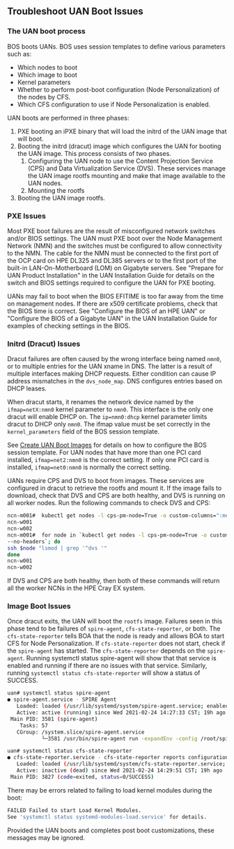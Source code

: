 
## Troubleshoot UAN Boot Issues

### The UAN boot process

BOS boots UANs. BOS uses session templates to define various parameters such as:

- Which nodes to boot
- Which image to boot
- Kernel parameters
- Whether to perform post-boot configuration \(Node Personalization\) of the nodes by CFS.
- Which CFS configuration to use if Node Personalization is enabled.

UAN boots are performed in three phases:

1. PXE booting an iPXE binary that will load the initrd of the UAN image that will boot.
2. Booting the initrd \(dracut\) image which configures the UAN for booting the UAN image. This process consists of two phases.
    1. Configuring the UAN node to use the Content Projection Service \(CPS\) and Data Virtualization Service \(DVS\). These services manage the UAN image rootfs mounting and make that image available to the UAN nodes.
    2. Mounting the rootfs
3. Booting the UAN image rootfs.

### PXE Issues

Most PXE boot failures are the result of misconfigured network switches and/or BIOS settings. The UAN must PXE boot over the Node Management Network \(NMN\) and the switches must be configured to allow connectivity to the NMN. The cable for the NMN must be connected to the first port of the OCP card on HPE DL325 and DL385 servers or to the first port of the built-in LAN-On-Motherboard \(LOM\) on Gigabyte servers. See "Prepare for UAN Product Installation" in the UAN Installation Guide for details on the switch and BIOS settings required to configure the UAN for PXE booting.

UANs may fail to boot when the BIOS EFITIME is too far away from the time on management nodes. If there are x509 certificate problems, check that the BIOS time is correct. See "Configure the BIOS of an HPE UAN" or "Configure the BIOS of a Gigabyte UAN" in the UAN Installation Guide for examples of checking settings in the BIOS.

### Initrd \(Dracut\) Issues

Dracut failures are often caused by the wrong interface being named `nmn0`, or to multiple entries for the UAN xname in DNS. The latter is a result of multiple interfaces making DHCP requests. Either condition can cause IP address mismatches in the `dvs_node_map`. DNS configures entries based on DHCP leases.

When dracut starts, it renames the network device named by the `ifmap=netX:nmn0` kernel parameter to `nmn0`. This interface is the only one dracut will enable DHCP on. The `ip=nmn0:dhcp` kernel parameter limits dracut to DHCP only `nmn0`. The ifmap value must be set correctly in the `kernel_parameters` field of the BOS session template.

See [Create UAN Boot Images](#create_uan_boot_images) for details on how to configure the BOS session template. For UAN nodes that have more than one PCI card installed, `ifmap=net2:nmn0` is the correct setting. If only one PCI card is installed, `ifmap=net0:nmn0` is normally the correct setting.

UANs require CPS and DVS to boot from images. These services are configured in dracut to retrieve the rootfs and mount it. If the image fails to download, check that DVS and CPS are both healthy, and DVS is running on all worker nodes. Run the following commands to check DVS and CPS:

```bash
ncn-m001#  kubectl get nodes -l cps-pm-node=True -o custom-columns=":metadata.name" --no-headers
ncn-w001
ncn-w002
ncn-m001#  for node in `kubectl get nodes -l cps-pm-node=True -o custom-columns=":metadata.name" \
--no-headers`; do
ssh $node "lsmod | grep '^dvs '"
done
ncn-w001
ncn-w002
```

If DVS and CPS are both healthy, then both of these commands will return all the worker NCNs in the HPE Cray EX system.

### Image Boot Issues

Once dracut exits, the UAN will boot the `rootfs` image. Failures seen in this phase tend to be failures of `spire-agent`, `cfs-state-reporter`, or both. The `cfs-state-reporter` tells BOA that the node is ready and allows BOA to start CFS for Node Personalization. If `cfs-state-reporter` does not start, check if the `spire-agent` has started. The `cfs-state-reporter` depends on the `spire-agent`. Running systemctl status spire-agent will show that that service is enabled and running if there are no issues with that service. Similarly, running `systemctl status cfs-state-reporter` will show a status of SUCCESS.

```bash
uan# systemctl status spire-agent
● spire-agent.service - SPIRE Agent
   Loaded: loaded (/usr/lib/systemd/system/spire-agent.service; enabled; vendor preset: enabled)
   Active: active (running) since Wed 2021-02-24 14:27:33 CST; 19h ago
 Main PID: 3581 (spire-agent)
    Tasks: 57
   CGroup: /system.slice/spire-agent.service
           └─3581 /usr/bin/spire-agent run -expandEnv -config /root/spire/conf/spire-agent.conf

uan# systemctl status cfs-state-reporter
● cfs-state-reporter.service - cfs-state-reporter reports configuration level of the system
   Loaded: loaded (/usr/lib/systemd/system/cfs-state-reporter.service; enabled; vendor preset: enabled)
   Active: inactive (dead) since Wed 2021-02-24 14:29:51 CST; 19h ago
 Main PID: 3827 (code=exited, status=0/SUCCESS)
```

There may be errors related to failing to load kernel modules during the boot:

```bash
FAILED Failed to start Load Kernel Modules.
See 'systemctl status systemd-modules-load.service' for details.
```

Provided the UAN boots and completes post boot customizations, these messages may be ignored.
